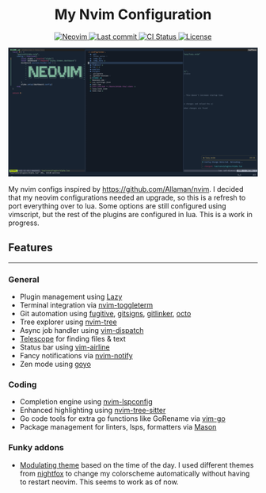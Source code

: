 <h1 align="center">My Nvim Configuration</h1>

<div align="center"><p>
    <a href="https://github.com/neovim/neovim">
      <img src="https://img.shields.io/badge/Neovim-0.8.0-blueviolet.svg?style=flat-square&logo=Neovim&color=90E59A&logoColor=white" alt="Neovim"/>
    </a>
    <a href="https://github.com/shydefoo/nvim/pulse">
      <img src="https://img.shields.io/github/last-commit/shydefoo/nvim" alt="Last commit"/>
    </a>
    <a href="https://github.com/shydefoo/nvim/actions/workflows/ci.yaml">
      <img src="https://github.com/shydefoo/nvim/actions/workflows/ci.yaml/badge.svg" alt="CI Status"/>
    </a>
    <a href="https://github.com/shydefoo/nvim/blob/main/LICENSE">
      <img src="https://img.shields.io/github/license/shydefoo/nvim?style=flat-square&logo=MIT&label=License" alt="License"/>
    </a>
</p>
</div>

![image](./docs/neovim_alpha.png)

My nvim configs inspired by https://github.com/Allaman/nvim. I decided that my neovim configurations needed an upgrade, so this is a refresh to port everything over to lua.
Some options are still configured using vimscript, but the rest of the plugins are configured in lua. This is a work in progress.

## Features
---
### General
* Plugin management using [Lazy](https://github.com/LazyVim/LazyVim)
* Terminal integration via [nvim-toggleterm](https://github.com/akinsho/toggleterm.nvim)
* Git automation using [fugitive](https://github.com/tpope/vim-fugitive), [gitsigns](https://github.com/lewis6991/gitsigns.nvim), [gitlinker](https://github.com/ruifm/gitlinker.nvim), [octo](https://github.com/pwntester/octo.nvim)
* Tree explorer using [nvim-tree](https://github.com/nvim-tree/nvim-tree.lua)
* Async job handler using [vim-dispatch](https://github.com/tpope/vim-dispatch)
* [Telescope](https://github.com/nvim-telescope/telescope.nvim) for finding files & text
* Status bar using [vim-airline](https://github.com/vim-airline/vim-airline)
* Fancy notifications via [nvim-notify](https://github.com/rcarriga/nvim-notify)
* Zen mode using [goyo](https://github.com/junegunn/goyo.vim)

### Coding
* Completion engine using [nvim-lspconfig](./lua/core/plugins/lsp.lua)
* Enhanced highlighting using [nvim-tree-sitter](https://github.com/nvim-treesitter/nvim-treesitter)
* Go code tools for extra go functions like GoRename via [vim-go](https://github.com/fatih/vim-go)
* Package management for linters, lsps, formatters via [Mason](https://github.com/williamboman/mason.nvim#installation)


### Funky addons
* [Modulating theme](https://github.com/shydefoo/nvim/blob/735b01876f34ecb505be7add247dca43825f4e82/lua/core/plugins/themes/modulating.lua#L1) based on the time of the day. I used different themes from [nightfox](https://github.com/EdenEast/nightfox.nvim) to change my colorscheme automatically without having to restart neovim. This seems to work as of now.

